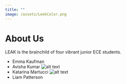 ```yaml
---
title: ""
image: /assets/LeekColor.png
---
```


# About Us

LEAK is the brainchild of four vibrant junior ECE students.
- Emma Kaufman
- Avisha Kumar
![alt text](/assets/aboutus/Avisha.png)
- Katarina Martucci
![alt text](/assets/aboutus/katarina.png)
- Liam Patterson